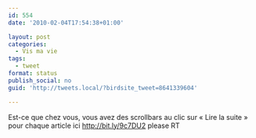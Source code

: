 ```yaml
---
id: 554
date: '2010-02-04T17:54:38+01:00'

layout: post
categories:
  - Vis ma vie
tags:
  - tweet
format: status
publish_social: no
guid: 'http://tweets.local/?birdsite_tweet=8641339604'

---
```


Est-ce que chez vous, vous avez des scrollbars au clic sur « Lire la suite » pour chaque article ici http://bit.ly/9c7DU2 please RT